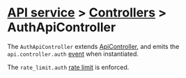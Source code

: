 # [API service](../README.md) > [Controllers](README.md) > AuthApiController

The `AuthApiController` extends [ApiController](apicontroller.md), 
and emits the `api.controller.auth` [event](../events.md) when instantiated.

The `rate_limit.auth` [rate limit](../setup.md#configuration) is enforced.